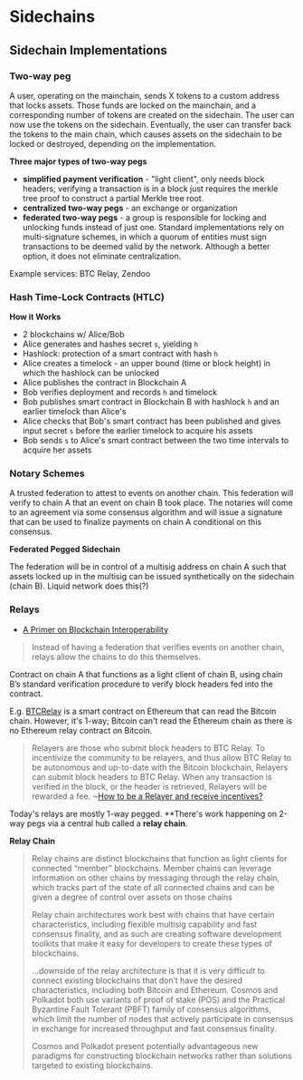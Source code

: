 # Sidechains

## Sidechain Implementations

### Two-way peg

A user, operating on the mainchain, sends X tokens to a custom address
that locks assets. Those funds are locked on the mainchain, and a corresponding number of tokens are created on the sidechain. The user can now use the tokens on the sidechain. Eventually, the user can transfer back the tokens to the main chain, which causes assets on the sidechain to be locked or destroyed, depending on the implementation.

**Three major types of two-way pegs**

* **simplified payment verification** - "light client", only needs block headers; verifying a transaction is in a block just requires the merkle tree proof to construct a partial Merkle tree root.
* **centralized two-way pegs** - an exchange or organization
* **federated two-way pegs** - a group is responsible for locking and unlocking funds instead of just one. Standard implementations rely on multi-signature schemes, in which a quorum of entities must sign transactions to be deemed valid by the network. Although a better option, it does not eliminate centralization.

Example services: BTC Relay, Zendoo

### Hash Time-Lock Contracts (HTLC)

**How it Works**

* 2 blockchains w/ Alice/Bob
* Alice generates and hashes secret `s`, yielding `h`
* Hashlock: protection of a smart contract with hash `h`
* Alice creates a timelock - an upper bound (time or block height) in which the hashlock can be unlocked
* Alice publishes the contract in Blockchain A
* Bob verifies deployment and records `h` and timelock
* Bob publishes smart contract in Blockchain B with hashlock `h` and an earlier timelock than Alice's
* Alice checks that Bob's smart contract has been published and gives input secret `s` before the earlier timelock to acquire his assets
* Bob sends `s` to Alice's smart contract between the two time intervals to acquire her assets

### Notary Schemes

A trusted federation to attest to events on another chain. This federation will verify to chain A that an event on chain B took place. The notaries will come to an agreement via some consensus algorithm and will issue a signature that can be used to finalize payments on chain A conditional on this consensus.

**Federated Pegged Sidechain**

The federation will be in control of a multisig address on chain A such that assets locked up in the multisig can be issued synthetically on the sidechain (chain B). Liquid network does this(?)

### Relays

* [A Primer on Blockchain Interoperability](https://blockchain.capital/top-highlight-a-primer-on-blockchain-interoperability/)

>Instead of having a federation that verifies events on another chain, relays allow the chains to do this themselves.

Contract on chain A that functions as a light client of chain B, using chain B’s standard verification procedure to verify block headers fed into the contract.

E.g. [BTCRelay](http://btcrelay.org/) is a smart contract on Ethereum that can read the Bitcoin chain. However, it's 1-way; Bitcoin can't read the Ethereum chain as there is no Ethereum relay contract on Bitcoin.

>Relayers are those who submit block headers to BTC Relay. To incentivize the community to be relayers, and thus allow BTC Relay to be autonomous and up-to-date with the Bitcoin blockchain, Relayers can submit block headers to BTC Relay. When any transaction is verified in the block, or the header is retrieved, Relayers will be rewarded a fee. ~[How to be a Relayer and receive incentives?](https://btc-relay.readthedocs.io/en/latest/frequently-asked-questions.html)

Today's relays are mostly 1-way pegged. **There's work happening on 2-way pegs via a central hub called a **relay chain**.

**Relay Chain**

>Relay chains are distinct blockchains that function as light clients for connected “member” blockchains. Member chains can leverage information on other chains by messaging through the relay chain, which tracks part of the state of all connected chains and can be given a degree of control over assets on those chains
>
>Relay chain architectures work best with chains that have certain characteristics, including flexible multisig capability and fast consensus finality, and as such are creating software development toolkits that make it easy for developers to create these types of blockchains.
>
>...downside of the relay architecture is that it is very difficult to connect existing blockchains that don’t have the desired characteristics, including both Bitcoin and Ethereum. Cosmos and Polkadot both use variants of proof of stake (POS) and the Practical Byzantine Fault Tolerant (PBFT) family of consensus algorithms, which limit the number of nodes that actively participate in consensus in exchange for increased throughput and fast consensus finality.
>
>Cosmos and Polkadot present potentially advantageous new paradigms for constructing blockchain networks rather than solutions targeted to existing blockchains.
